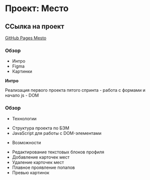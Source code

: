 # Проект: Место
## ССылка на проект
[GitHub Pages Mesto](https://avinslab.github.io/mesto/)

### Обзор
* Интро
* Figma
* Картинки

**Интро**

Реализация первого проекта пятого спринта - работа с формами и начало js - DOM

### Обзор

* Технологии
- Структура проекта по БЭМ
- JavaScript для работы с DOM-элементами
* Возможности
- Редактирование текстовых блоков профиля
- Добавление карточек мест
- Удаление карточек мест
- Плавное проявление попапов
- Превью картинок


